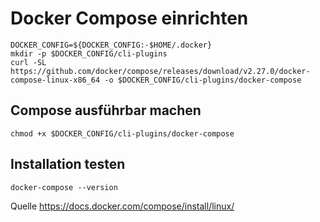 # Docker Compose einrichten

```
DOCKER_CONFIG=${DOCKER_CONFIG:-$HOME/.docker}
mkdir -p $DOCKER_CONFIG/cli-plugins
curl -SL https://github.com/docker/compose/releases/download/v2.27.0/docker-compose-linux-x86_64 -o $DOCKER_CONFIG/cli-plugins/docker-compose
```

## Compose ausführbar machen

```
chmod +x $DOCKER_CONFIG/cli-plugins/docker-compose
```

## Installation testen

```
docker-compose --version
```

Quelle https://docs.docker.com/compose/install/linux/
